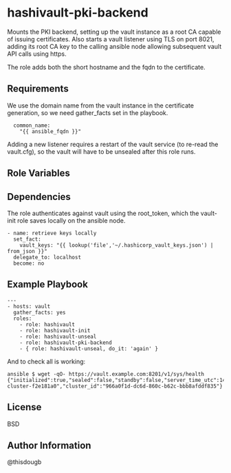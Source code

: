 hashivault-pki-backend
=========

Mounts the PKI backend, setting up the vault instance as a root CA capable of issuing certificates.   Also starts a vault listener using TLS on port 8021, adding its root CA key to the calling ansible node allowing subsequent vault API calls using https.

The role adds both the short hostname and the fqdn to the certificate.

Requirements
------------
We use the domain name from the vault instance in the certificate generation, so we need gather_facts set in the playbook.

      common_name:
        "{{ ansible_fqdn }}"

Adding a new listener requires a restart of the vault service (to re-read the vault.cfg), so the vault will have to be unsealed after this role runs.

Role Variables
--------------


Dependencies
------------
The role authenticates against vault using the root_token, which the vault-init role saves locally on the ansible node.

```
- name: retrieve keys locally
  set_fact:
    vault_keys: "{{ lookup('file','~/.hashicorp_vault_keys.json') | from_json }}"
  delegate_to: localhost
  become: no
```


Example Playbook
----------------

```
---
- hosts: vault
  gather_facts: yes
  roles:
    - role: hashivault
    - role: hashivault-init
    - role: hashivault-unseal
    - role: hashivault-pki-backend
    - { role: hashivault-unseal, do_it: 'again' }
```
And to check all is working:
```
ansible $ wget -qO- https://vault.example.com:8201/v1/sys/health
{"initialized":true,"sealed":false,"standby":false,"server_time_utc":1498389349,"version":"0.6.2","cluster_name":"vault-cluster-f2e181a0","cluster_id":"966a0f1d-dc6d-860c-b62c-bbb8afddf835"}
```

License
-------

BSD

Author Information
------------------
@thisdougb
